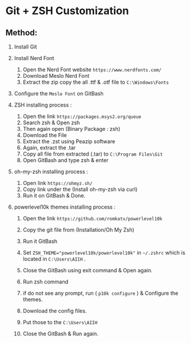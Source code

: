 # Git + ZSH Customization

## Method:
01. Install Git

02. Install Nerd Font
	01. Open the Nerd Font website `https://www.nerdfonts.com/`
	02. Download Meslo Nerd Font
	03. Extract the zip copy the all .ttf & .otf file to `C:\Windows\Fonts`

03. Configure the `Meslo Font` on GitBash

04. ZSH installing process :
	01. Open the link `https://packages.msys2.org/queue`
	02. Search zsh & Open zsh
	03. Then again open (Binary Package : zsh)
	04. Download the File
	05. Extract the .zst using Peazip software
	06. Again, extract the .tar
	07. Copy all file from extracted (.tar) to `C:\Program Files\Git`
	08. Open GitBash and type zsh & enter

05. oh-my-zsh installing process :
	01. Open link `https://ohmyz.sh/`
	02. Copy link under the (Install oh-my-zsh via curl)
	03. Run it on GitBash & Done.

06. powerlevel10k themes installing process :
	01. Open the link `https://github.com/romkatv/powerlevel10k`
	02. Copy the git file from (Installation/Oh My Zsh)
	03. Run it GitBash
	04. Set `ZSH_THEME="powerlevel10k/powerlevel10k"` in `~/.zshrc` which is located in `C:\Users\AIIH` .
	05. Close the GitBash using exit command & Open again.
	06. Run zsh command
	07. if do not see any prompt, run ( `p10k configure` ) & Configure the themes.
    
	01. Download the config files.
	02. Put those to the `C:\Users\AIIH`
	03. Close the GitBash & Run again.

#